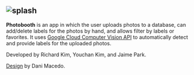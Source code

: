 ![splash](https://user-images.githubusercontent.com/18225387/28538590-9459008c-7063-11e7-9e76-69c41c802e01.PNG)
---
**Photobooth** is an app in which the user uploads photos to a database, can add/delete labels for the photos by hand, and allows filter by labels or favorites. It uses [Google Cloud Computer Vision API](https://cloud.google.com/vision/) to automatically detect and provide labels for the uploaded photos.

Developed by Richard Kim, Youchan Kim, and Jaime Park.

[Design](http://web.cs.ucdavis.edu/~amenta/s17/photobooth.pdf) by Dani Macedo.
